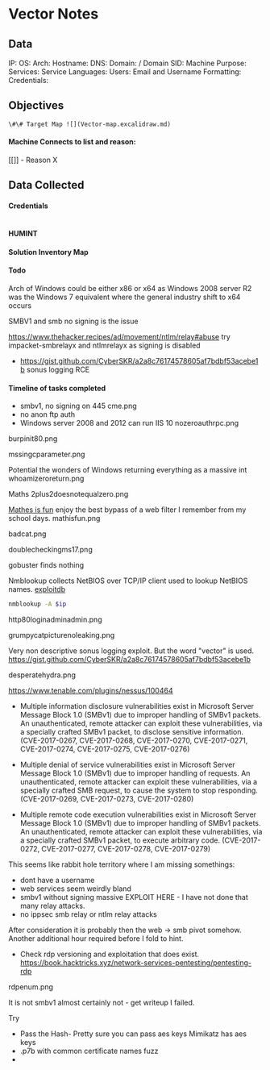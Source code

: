 # Vector Notes

## Data 

IP: 
OS:
Arch:
Hostname:
DNS:
Domain:  / Domain SID:
Machine Purpose: 
Services:
Service Languages:
Users:
Email and Username Formatting:
Credentials:

## Objectives

`\#\# Target Map ![](Vector-map.excalidraw.md)`

#### Machine Connects to list and reason:

[[]] - Reason X

## Data Collected

#### Credentials
```
```

#### HUMINT


#### Solution Inventory Map


#### Todo 

Arch of Windows could be either x86 or x64 as Windows 2008 server R2 was the Windows 7 equivalent where the general industry shift to x64 occurs  

SMBV1 and smb no signing is the issue 

https://www.thehacker.recipes/ad/movement/ntlm/relay#abuse
try impacket-smbrelayx and ntlmrelayx as signing is disabled

- https://gist.github.com/CyberSKR/a2a8c76174578605af7bdbf53acebe1b sonus logging RCE

#### Timeline of tasks completed

- smbv1, no signing on 445
cme.png
- no anon ftp auth
- Windows server 2008 and 2012 can run IIS 10
nozeroauthrpc.png

burpinit80.png


mssingcparameter.png

Potential the wonders of Windows returning everything as a massive int
whoamizeroreturn.png

Maths 
2plus2doesnotequalzero.png

[Mathes is fun](https://www.mathsisfun.com/games/tanks.html) enjoy the best bypass of a web filter I remember from my school days.
mathisfun.png

badcat.png

doublecheckingms17.png

gobuster finds nothing

Nmblookup collects NetBIOS over TCP/IP client used to lookup NetBIOS names. [exploitdb](https://www.exploit-db.com/docs/48760)
```bash
nmblookup -A $ip
```

http80loginadminadmin.png

grumpycatpicturenoleaking.png

Very non descriptive sonus logging exploit. But the word "vector" is used. 
https://gist.github.com/CyberSKR/a2a8c76174578605af7bdbf53acebe1b

desperatehydra.png


https://www.tenable.com/plugins/nessus/100464  
- Multiple information disclosure vulnerabilities exist in Microsoft Server Message Block 1.0 (SMBv1) due to improper handling of SMBv1 packets. An unauthenticated, remote attacker can exploit these vulnerabilities, via a specially crafted SMBv1 packet, to disclose sensitive information. (CVE-2017-0267, CVE-2017-0268, CVE-2017-0270, CVE-2017-0271, CVE-2017-0274, CVE-2017-0275, CVE-2017-0276)  
  
- Multiple denial of service vulnerabilities exist in Microsoft Server Message Block 1.0 (SMBv1) due to improper handling of requests. An unauthenticated, remote attacker can exploit these vulnerabilities, via a specially crafted SMB request, to cause the system to stop responding. (CVE-2017-0269, CVE-2017-0273, CVE-2017-0280)  
  
- Multiple remote code execution vulnerabilities exist in Microsoft Server Message Block 1.0 (SMBv1) due to improper handling of SMBv1 packets. An unauthenticated, remote attacker can exploit these vulnerabilities, via a specially crafted SMBv1 packet, to execute arbitrary code. (CVE-2017-0272, CVE-2017-0277, CVE-2017-0278, CVE-2017-0279)

This seems like rabbit hole territory where I am missing somethings:
- dont have a username
- web services seem weirdly bland 
- smbv1 without signing massive EXPLOIT HERE - I have not done that many relay attacks. 
- no ippsec smb relay or ntlm relay attacks

After consideration it is probably then the web -> smb pivot somehow. Another additional hour required before I fold to hint. 
- Check rdp versioning and exploitation that does exist.
https://book.hacktricks.xyz/network-services-pentesting/pentesting-rdp

rdpenum.png


It is not smbv1 almost certainly not - get writeup I failed.

Try 
- Pass the Hash- Pretty sure you can pass aes keys Mimikatz has aes keys 
- .p7b with common certificate names fuzz
- 